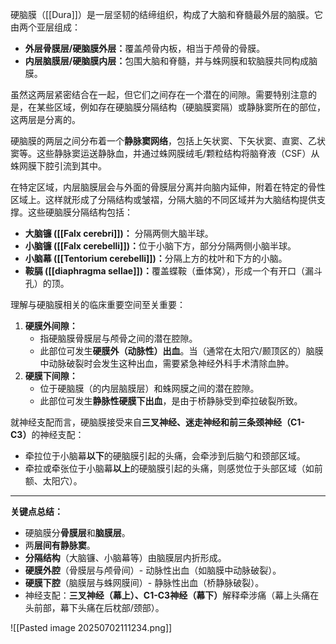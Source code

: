 硬脑膜（[[Dura]]）是一层坚韧的结缔组织，构成了大脑和脊髓最外层的脑膜。它由两个亚层组成：

- ​**​外层骨膜层/硬脑膜外层：​**​ 覆盖颅骨内板，相当于颅骨的骨膜。
- ​**​内层脑膜层/硬脑膜内层：​**​ 包围大脑和脊髓，并与蛛网膜和软脑膜共同构成脑膜。

虽然这两层紧密结合在一起，但它们之间存在一个潜在的间隙。需要特别注意的是，在某些区域，例如存在硬脑膜分隔结构（硬脑膜窦隔）或静脉窦所在的部位，这两层是分离的。

硬脑膜的两层之间分布着一个​**​静脉窦网络​**​，包括上矢状窦、下矢状窦、直窦、乙状窦等。这些静脉窦运送静脉血，并通过蛛网膜绒毛/颗粒结构将脑脊液（CSF）从蛛网膜下腔引流到其中。

在特定区域，内层脑膜层会与外面的骨膜层分离并向脑内延伸，附着在特定的骨性区域上。这样就形成了分隔结构或皱褶，分隔大脑的不同区域并为大脑结构提供支撑。这些硬脑膜分隔结构包括：

- ​**​大脑镰 ([[Falx cerebri]])：​**​ 分隔两侧大脑半球。
- ​**​小脑镰 ([[Falx cerebelli]])：​**​ 位于小脑下方，部分分隔两侧小脑半球。
- ​**​小脑幕 ([[Tentorium cerebelli]])：​**​ 分隔上方的枕叶和下方的小脑。
- ​**​鞍膈 ([[diaphragma sellae]])：​**​ 覆盖蝶鞍（垂体窝），形成一个有开口（漏斗孔）的顶。

理解与硬脑膜相关的临床重要空间至关重要：

1. ​**​硬膜外间隙：​**​
    - 指硬脑膜骨膜层与颅骨之间的潜在腔隙。
    - 此部位可发生​**​硬膜外（动脉性）出血​**​。当（通常在太阳穴/颞顶区的）脑膜中动脉破裂时会发生这种出血，需要紧急神经外科手术清除血肿。
2. ​**​硬膜下间隙：​**​
    - 位于硬脑膜（的内层脑膜层）和蛛网膜之间的潜在腔隙。
    - 此部位可发生​**​静脉性硬膜下出血​**​，是由于桥静脉受到牵拉破裂所致。

就神经支配而言，硬脑膜接受来自​**​三叉神经、迷走神经和前三条颈神经（C1-C3）​**​ 的神经支配：

- 牵拉位于小脑幕​**​以下​**​的硬脑膜引起的头痛，会牵涉到后脑勺和颈部区域。
- 牵拉或牵张位于小脑幕​**​以上​**​的硬脑膜引起的头痛，则感觉位于头部区域（如前额、太阳穴）。
---
​**​关键点总结：​**​

- 硬脑膜分​**​骨膜层​**​和​**​脑膜层​**​。
- 两​**​层间有静脉窦​**​。
- ​**​分隔结构​**​（大脑镰、小脑幕等）由脑膜层内折形成。
- ​**​硬膜外腔​**​（骨膜层与颅骨间）- 动脉性出血（如脑膜中动脉破裂）。
- ​**​硬膜下腔​**​（脑膜层与蛛网膜间）- 静脉性出血（桥静脉破裂）。
- 神经支配：​**​三叉神经（幕上）、C1-C3神经（幕下）​**​ 解释牵涉痛（幕上头痛在头前部，幕下头痛在后枕部/颈部）。

![[Pasted image 20250702111234.png]]